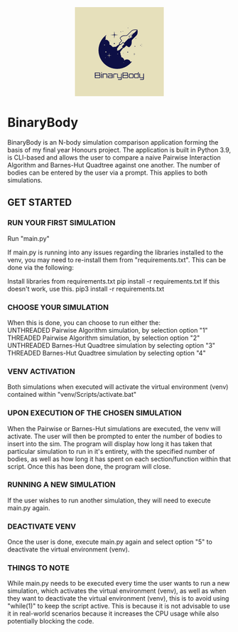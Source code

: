 <p align = "center">
  <img src="/logos/BinaryBodyLogo.png" alt="BinaryBodyLogo" title="BinaryBodyLogo" style="width: 200px; height: 200px;">
</p>

# BinaryBody

BinaryBody is an N-body simulation comparison application forming the basis of my final year Honours project. 
The application is built in Python 3.9, is CLI-based and allows the user to compare a naive Pairwise Interaction Algorithm and Barnes-Hut Quadtree against one another. The number of bodies can be entered by the user via a prompt. This applies to both simulations.

## GET STARTED

### RUN YOUR FIRST SIMULATION
Run "main.py"

If main.py is running into any issues regarding the libraries installed to the venv, you may need to re-install them from "requirements.txt". This can be done via the following:

Install libraries from requirements.txt
    pip install -r requirements.txt
If this doesn't work, use this.
    pip3 install -r requirements.txt
  
### CHOOSE YOUR SIMULATION
When this is done, you can choose to run either the:<br>
UNTHREADED Pairwise Algorithm simulation, by selection option "1"<br>
THREADED Pairwise Algorithm simulation, by selection option "2"<br>
UNTHREADED Barnes-Hut Quadtree simulation by selecting option "3"<br>
THREADED Barnes-Hut Quadtree simulation by selecting option "4"<br>

### VENV ACTIVATION
Both simulations when executed will activate the virtual environment (venv) contained within "venv/Scripts/activate.bat"

### UPON EXECUTION OF THE CHOSEN SIMULATION
When the Pairwise or Barnes-Hut simulations are executed, the venv will activate. 
The user will then be prompted to enter the number of bodies to insert into the sim. The program will display how long it has taken that particular simulation to run in it's entirety, with the specified number of bodies, as well as how long it has spent on each section/function within that script. Once this has been done, the program will close.

### RUNNING A NEW SIMULATION
If the user wishes to run another simulation, they will need to execute main.py again.
  
### DEACTIVATE VENV
Once the user is done, execute main.py again and select option "5" to deactivate the virtual environment (venv).

### THINGS TO NOTE
While main.py needs to be executed every time the user wants to run a new simulation, which activates the virtual environment (venv), as well as when they want to deactivate the virtual environment (venv), this is to avoid using "while(1)" to keep the script active. This is because it is not advisable to use it in real-world scenarios because it increases the CPU usage while also potentially blocking the code.

